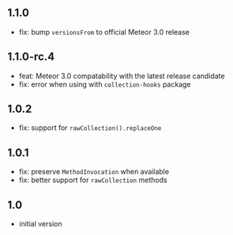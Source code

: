 ## 1.1.0
* fix: bump `versionsFrom` to official Meteor 3.0 release

## 1.1.0-rc.4
* feat: Meteor 3.0 compatability with the latest release candidate
* fix: error when using with `collection-hooks` package

## 1.0.2
* fix: support for `rawCollection().replaceOne`

## 1.0.1
* fix: preserve `MethodInvocation` when available
* fix: better support for `rawCollection` methods

## 1.0
* initial version
